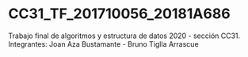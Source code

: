 # CC31_TF_201710056_20181A686
Trabajo final de algoritmos y estructura de datos 2020 - sección CC31. Integrantes: Joan Aza Bustamante - Bruno Tiglla Arrascue
